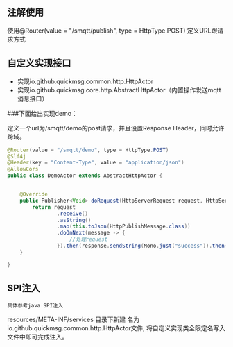 <!--
.. title: Http扩展接口
.. slug: extend-apis
-->

## 注解使用

使用@Router(value = "/smqtt/publish", type = HttpType.POST) 定义URL跟请求方式

## 自定义实现接口
  - 实现io.github.quickmsg.common.http.HttpActor
  - 实现io.github.quickmsg.core.http.AbstractHttpActor（内置操作发送mqtt消息接口）
  
###下面给出实现demo：

定义一个url为/smqtt/demo的post请求，并且设置Response Header，同时允许跨域。

```java
@Router(value = "/smqtt/demo", type = HttpType.POST)
@Slf4j
@Header(key = "Content-Type", value = "application/json")
@AllowCors
public class DemoActor extends AbstractHttpActor {


    @Override
    public Publisher<Void> doRequest(HttpServerRequest request, HttpServerResponse response, Configuration configuration) {
        return request
                .receive()
                .asString()
                .map(this.toJson(HttpPublishMessage.class))
                .doOnNext(message -> {
                    //处理request
                }).then(response.sendString(Mono.just("success")).then());
    }

}
```

## SPI注入
`具体参考java SPI注入`

resources/META-INF/services 目录下新建
名为io.github.quickmsg.common.http.HttpActor文件,
将自定义实现类全限定名写入文件中即可完成注入。